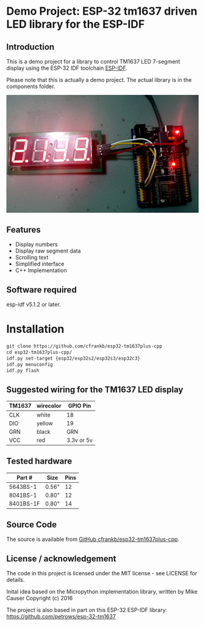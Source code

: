 # Demo Project: ESP-32 tm1637 driven LED library for the ESP-IDF

## Introduction

This is a demo project for a library to control TM1637 LED 7-segment display using the ESP-32 IDF toolchain [ESP-IDF](https://github.com/espressif/esp-idf).

Please note that this is actually a demo project. The actual library is in the components folder.

![Image](images/20240911_025121-crop.jpg "icon")

## Features

 * Display numbers
 * Display raw segment data
 * Scrolling text
 * Simplified interface
 * C++ Implementation


## Software required

esp-idf v5.1.2 or later.

# Installation


```Shell
git clone https://github.com/cfrankb/esp32-tm1637plus-cpp
cd esp32-tm1637plus-cpp/
idf.py set-target {esp32/esp32s2/esp32s3/esp32c3}
idf.py menuconfig
idf.py flash
```

## Suggested wiring for the TM1637 LED display

| TM1637   | wirecolor | GPIO Pin   |
| -------- | --------- | ---------- |
| CLK      | white     | 18         |
| DIO      | yellow    | 19         |
| GRN      | black     | GRN        |
| VCC      | red       | 3.3v or 5v |


## Tested hardware

| Part #    | Size      | Pins   |
| -------- | --------- | ---------- |
| 5643BS-1 | 0.56"     | 12         |
| 8041BS-1 | 0.80"     | 12         |
| 8401BS-1F| 0.80"     | 14         |


## Source Code

The source is available from [GitHub cfrankb/esp32-tm1637plus-cpp](https://github.com/cfrankb/esp32-tm1637plus-cpp).

## License / acknowledgement

The code in this project is licensed under the MIT license - see LICENSE for details.

Inital idea based on the Micropython implementation library, written by Mike Causer Copyright (c) 2016

The project is also based in part on this ESP-32 ESP-IDF library: https://github.com/petrows/esp-32-tm1637
